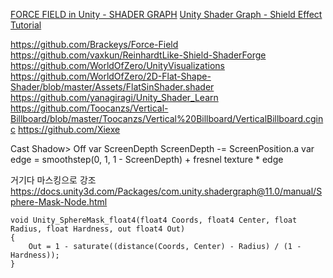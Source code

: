 [FORCE FIELD in Unity - SHADER GRAPH](https://www.youtube.com/watch?v=NiOGWZXBg4Y)
[Unity Shader Graph - Shield Effect Tutorial](https://www.youtube.com/watch?v=hTJqo1HeEOs)

https://github.com/Brackeys/Force-Field
https://github.com/vaxkun/ReinhardtLike-Shield-ShaderForge
https://github.com/WorldOfZero/UnityVisualizations
https://github.com/WorldOfZero/2D-Flat-Shape-Shader/blob/master/Assets/FlatSinShader.shader
https://github.com/yanagiragi/Unity_Shader_Learn
https://github.com/Toocanzs/Vertical-Billboard/blob/master/Toocanzs/Vertical%20Billboard/VerticalBillboard.cginc
https://github.com/Xiexe


Cast Shadow> Off
var ScreenDepth
ScreenDepth -= ScreenPosition.a
var edge = smoothstep(0, 1, 1 - ScreenDepth) + fresnel
texture * edge

거기다 마스킹으로 강조
https://docs.unity3d.com/Packages/com.unity.shadergraph@11.0/manual/Sphere-Mask-Node.html


``` hlsl
void Unity_SphereMask_float4(float4 Coords, float4 Center, float Radius, float Hardness, out float4 Out)
{
    Out = 1 - saturate((distance(Coords, Center) - Radius) / (1 - Hardness));
}
```